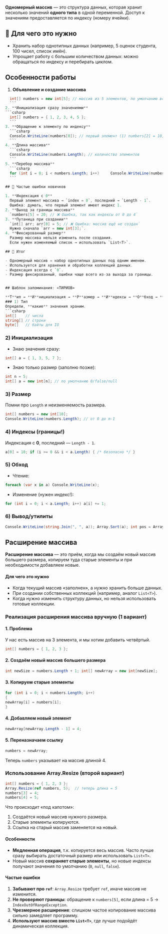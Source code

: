 **Одномерный массив** — это структура данных, которая хранит несколько значений **одного типа** в одной переменной. Доступ к значениям предоставляется по индексу (номеру ячейки).

## 🔹 Для чего это нужно

- Хранить набор однотипных данных (например, 5 оценок студента, 100 чисел, список имён).
- Упрощает работу с большим количеством данных: можно обращаться по индексу и перебирать циклом.

## Особенности работы

1. **Объявление и создание массива**
  ```csharp
    int[] numbers = new int[5]; // массив из 5 элементов, по умолчанию все = 0
    ```
2. **Инициализация сразу значениями**
  ```csharp
    int[] numbers = { 1, 2, 3, 4, 5 };
    ```
3. **Обращение к элементу по индексу**
    ```csharp
    Console.WriteLine(numbers[0]); // первый элемент (1) numbers[2] = 10;              // изменить третий элемент
    ```
4. **Длина массива**
    ```csharp
    Console.WriteLine(numbers.Length); // количество элементов
    ```
5. **Перебор массива**
    ```csharp
    for (int i = 0; i < numbers.Length; i++)     Console.WriteLine(numbers[i]);
    ```

## 🔹 Частые ошибки новичков

1. **Индексация с 0**  
    Первый элемент массива → `index = 0`, последний → `Length - 1`.  
    Ошибка: думать, что первый элемент имеет индекс 1.
2. **Выход за границы массива**
    `numbers[5] = 20; // ❌ Ошибка, так как индексы от 0 до 4`
3. **Путаница при создании**
    `int[] arr; arr[0] = 5; // ❌ Ошибка: массив ещё не создан`
    Нужно сначала `arr = new int[3];`.
4. **Фиксированный размер**  
    Размер массива нельзя изменить после создания.  
    Если нужен изменяемый список → использовать `List<T>`.

## 📝 Итог

- Одномерный массив = набор однотипных данных под одним именем.
- Используется для хранения и обработки коллекций данных.
- Индексация всегда с `0`.
- Размер фиксированный, ошибки чаще всего из-за выхода за границы.


## Шаблон запоминания: «ТИРИОВ»

**Т**ип → **И**нициализация → **Р**азмер → **И**ндексы → **О**бход → **В**ывод
### 1) Тип
Определи, **какие** значения храним.
```csharp
int[]    // числа
string[] // строки
byte[]   // байты для IO
```

### 2) Инициализация
- Знаю значения сразу:
```csharp
int[] a = { 1, 3, 5, 7 };
```

- Знаю только размер (заполню позже):
```csharp
int n = 5;
int[] a = new int[n]; // по умолчанию 0/false/null
```

### 3) Размер
Помни про `Length` и неизменяемость размера.
```csharp
int[] numbers = new int[10];
Console.WriteLine(numbers.Length); // от 0 до m-1
```

### 4) Индексы (границы!)
Индексация с **0**, последний — `Length - 1`.
```csharp
a[0] = 10; if (i >= 0 && i < a.Length) { /* безопасно */ }
```

### 5) Обход

- Чтение:
```csharp
foreach (var x in a) Console.WriteLine(x);
```

- Изменение (нужен индекс!):
```csharp
for (int i = 0; i < a.Length; i++) a[i] += 1;
```

### 6) Вывод/утилиты

```csharp
Console.WriteLine(string.Join(", ", a)); Array.Sort(a); int pos = Array.IndexOf(a, 7); Array.Fill(a, 0);
```


## Расширение массива
**Расширение массива** — это приём, когда мы создаём новый массив большего размера, копируем туда старые элементы и при необходимости добавляем новые.

#### Для чего это нужно
- Когда текущий массив «заполнен», а нужно хранить больше данных.
- При создании собственных коллекций (например, аналог `List<T>`).
- Когда нужно изменить структуру данных, но нельзя использовать готовые коллекции.

### Реализация расширения массива вручную (1 вариант)

#### 1. Проблема
У нас есть массив на 3 элемента, и мы хотим добавить четвёртый.
```csharp
int[] numbers = { 1, 2, 3 };
```

#### 2. Создаём новый массив большего размера
```csharp
int newSize = numbers.Length + 1; int[] newArray = new int[newSize];
```

#### 3. Копируем старые элементы

```csharp
for (int i = 0; i < numbers.Length; i++) 
{     
newArray[i] = numbers[i];
}
```

#### 4. Добавляем новый элемент

```csharp
newArray[newArray.Length - 1] = 4;
```

#### 5. Переназначаем ссылку

```csharp
numbers = newArray;
```

Теперь `numbers` указывает на массив длиной 4.

### Использование Array.Resize (второй вариант)

```csharp
int[] numbers = { 1, 2, 3 };
Array.Resize(ref numbers, 5);  // теперь длина = 5
numbers[3] = 4;
numbers[4] = 5;
```

Что происходит «под капотом»:
1. Создаётся новый массив нужного размера.
2. Старые элементы копируются.
3. Ссылка на старый массив заменяется на новый.

#### Особенности
- **Медленная операция**, т.к. копируется весь массив. Часто лучше сразу выбирать достаточный размер или использовать `List<T>`.
- Новый массив **сохраняет старые элементы**, но новые индексы получают значения по умолчанию (`0`, `null`, `false`).
#### Частые ошибки
1. **Забывают про `ref`**: `Array.Resize` требует `ref`, иначе массив не изменится.
2. **Не проверяют границы**: обращение к `numbers[5]`, если длина = 5 → `IndexOutOfRangeException`.
3. **Чрезмерное расширение**: слишком частое копирование массива сильно замедляет программу.
4. **Используют массив вместо `List<T>`**, где лучше подойдёт динамическая коллекция.